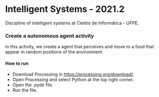 # Intelligent Systems - 2021.2
Discipline of intelligent systems at Centro de Informática - UFPE.

### Create a autonomous agent activity
In this activity, we create a agent that perceives and move to a food that appear in random positions of the environment.

#### How to run
- Download Processing in https://processing.org/download/.
- Open Processing and select Python at the top right corner.
- Open the .pyde file.
- Run the file.
